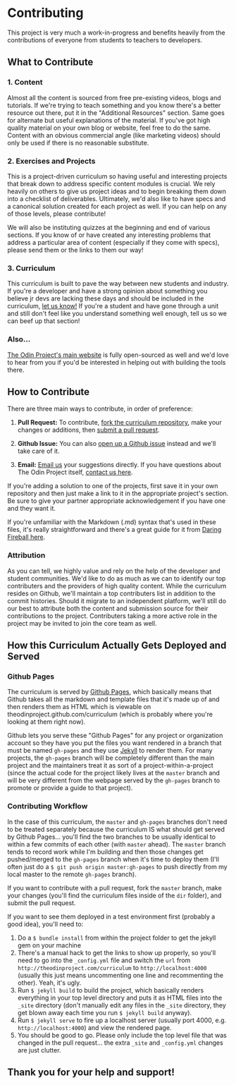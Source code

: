 # Contributing

This project is very much a work-in-progress and benefits heavily from the contributions of everyone from students to teachers to developers.  

## What to Contribute

### 1. Content

Almost all the content is sourced from free pre-existing videos, blogs and tutorials.  If we're trying to teach something and you know there's a better resource out there, put it in the "Additional Resources" section.  Same goes for alternate but useful explanations of the material.  If you've got high quality material on your own blog or website, feel free to do the same.  Content with an obvious commercial angle (like marketing videos) should only be used if there is no reasonable substitute.

### 2. Exercises and Projects

This is a project-driven curriculum so having useful and interesting projects that break down to address specific content modules is crucial.  We rely heavily on others to give us project ideas and to begin breaking them down into a checklist of deliverables.  Ultimately, we'd also like to have specs and a canonical solution created for each project as well.  If you can help on any of those levels, please contribute!

We will also be instituting quizzes at the beginning and end of various sections.  If you know of or have created any interesting problems that address a particular area of content (especially if they come with specs), please send them or the links to them our way!

### 3. Curriculum

This curriculum is built to pave the way between new students and industry.  If you're a developer and have a strong opinion about something you believe jr devs are lacking these days and should be included in the curriculum, [let us know!](mailto:feeback@theodinproject.com)  If you're a student and have gone through a unit and still don't feel like you understand something well enough, tell us so we can beef up that section!

### Also...

[The Odin Project's main website](http://theodinproject.com) is fully open-sourced as well and we'd love to hear from you if you'd be interested in helping out with building the tools there.


## How to Contribute

There are three main ways to contribute, in order of preference:

1. **Pull Request:**  To contribute, [fork the curriculum repository](https://help.github.com/articles/fork-a-repo), make your changes or additions, then [submit a pull request](https://help.github.com/articles/using-pull-requests).

2. **Github Issue:** You can also [open up a Github issue](https://github.com/TheOdinProject/curriculum/issues) instead and we'll take care of it.

3. **Email:** [Email us](mailto:curriculum@theodinproject.com) your suggestions directly.  If you have questions about The Odin Project itself, [contact us here](mailto:curriculum@theodinproject.com).

If you're adding a solution to one of the projects, first save it in your own repository and then just make a link to it in the appropriate project's section.  Be sure to give your partner appropriate acknowledgement if you have one and they want it.

If you're unfamiliar with the Markdown (.md) syntax that's used in these files, it's really straightforward and there's a great guide for it from [Daring Fireball here](http://daringfireball.net/projects/markdown/syntax).

### Attribution

As you can tell, we highly value and rely on the help of the developer and student communities.  We'd like to do as much as we can to identify our top contributers and the providers of high quality content.  While the curriculum resides on Github, we'll maintain a top contributers list in addition to the commit histories.  Should it migrate to an independent platform, we'll still do our best to attribute both the content and submission source for their contributions to the project.  Contributers taking a more active role in the project may be invited to join the core team as well.

## How this Curriculum Actually Gets Deployed and Served

### Github Pages 

The curriculum is served by [Github Pages](http://pages.github.com/), which basically means that Github takes all the markdown and template files that it's made up of and then renders them as HTML which is viewable on theodinproject.github.com/curriculum (which is probably where you're looking at them right now).

Github lets you serve these "Github Pages" for any project or organization account so they have you put the files you want rendered in a branch that must be named `gh-pages` and they use [Jekyll](http://jekyllrb.com/) to render them.  For many projects, the `gh-pages` branch will be completely different than the main project and the maintainers treat it as sort of a project-within-a-project (since the actual code for the project likely lives at the `master` branch and will be very different from the webpage served by the `gh-pages` branch to promote or provide a guide to that project).  
### Contributing Workflow

In the case of this curriculum, the `master` and `gh-pages` branches don't need to be treated separately because the curriculum IS what should get served by Github Pages... you'll find the two branches to be usually identical to within a few commits of each other (with `master` ahead).  The `master` branch tends to record work while I'm building and then those changes get pushed/merged to the `gh-pages` branch when it's time to deploy them (I'll often just do a `$ git push origin master:gh-pages` to push directly from my local master to the remote `gh-pages` branch).  

If you want to contribute with a pull request, fork the `master` branch, make your changes (you'll find the curriculum files inside of the `dir` folder), and submit the pull request.  

If you want to see them deployed in a test environment first (probably a good idea), you'll need to:

1. Do a `$ bundle install` from within the project folder to get the jekyll gem on your machine
2. There's a manual hack to get the links to show up properly, so you'll need to go into the `_config.yml` file and switch the `url` from `http://theodinproject.com/curriculum` to `http://localhost:4000` (usually this just means uncommenting one line and recommenting the other).  Yeah, it's ugly.
2. Run `$ jekyll build` to build the project, which basically renders everything in your top level directory and puts it as HTML files into the `_site` directory (don't manually edit any files in the `_site` directory, they get blown away each time you run `$ jekyll build` anyway).  
3. Run `$ jekyll serve` to fire up a localhost server (usually port 4000, e.g. `http://localhost:4000`) and view the rendered page.
4. You should be good to go.  Please only include the top level file that was changed in the pull request... the extra `_site` and `_config.yml` changes are just clutter.

## Thank you for your help and support!








